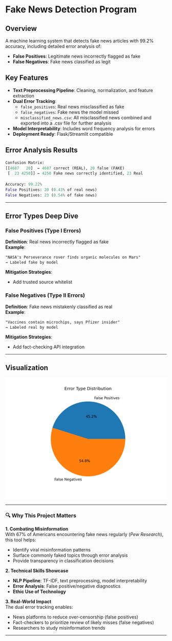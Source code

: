 # Fake News Detection Program

## Overview
A machine learning system that detects fake news articles with 99.2% accuracy, including detailed error analysis of:
- **False Positives**: Legitimate news incorrectly flagged as fake
- **False Negatives**: Fake news classified as legit

## Key Features
- **Text Preprocessing Pipeline**: Cleaning, normalization, and feature extraction
- **Dual Error Tracking**: 
  - `false_positives`: Real news misclassified as fake
  - `false_negatives`: Fake news the model missed
  - `misclassified_news.csv`: All misclassified news combined and exported into a .csv file for further analysis
- **Model Interpretability**: Includes word frequency analysis for errors
- **Deployment Ready**: Flask/Streamlit compatible

## Error Analysis Results
```python
Confusion Matrix:
[[4687   20]  ← 4687 correct (REAL), 20 false (FAKE)
 [  23 4250]] ← 4250 Fake news correctly identified, 23 Real

Accuracy: 99.22%
False Positives: 20 (0.43% of real news)
False Negatives: 23 (0.54% of fake news)
```
---

## Error Types Deep Dive

### False Positives (Type I Errors)
**Definition**: Real news incorrectly flagged as fake  
**Example**:
```text
"NASA's Perseverance rover finds organic molecules on Mars" 
→ Labeled fake by model
```
**Mitigation Strategies**:
- Add trusted source whitelist

### False Negatives (Type II Errors)  
**Definition**: Fake news mistakenly classified as real  
**Example**: 
```text
"Vaccines contain microchips, says Pfizer insider"
→ Labeled real by model  
```
**Mitigation Strategies**:
- Add fact-checking API integration

---
## Visualization
![Sample Visualization](MisclassifiedNewsChart.png)

---

### 🔍 Why This Project Matters

**1. Combating Misinformation**  
With 67% of Americans encountering fake news regularly (*Pew Research*), this tool helps:
- Identify viral misinformation patterns
- Surface commonly faked topics through error analysis
- Provide transparency in classification decisions

**2. Technical Skills Showcase**  
- **NLP Pipeline**: TF-IDF, text preprocessing, model interpretability
- **Error Analysis**: False positive/negative diagnostics
- **Ethic Use of Technology**

**3. Real-World Impact**  
The dual error tracking enables:
- News platforms to reduce over-censorship (false positives)
- Fact-checkers to prioritize review of likely misses (false negatives)
- Researchers to study misinformation trends
---
